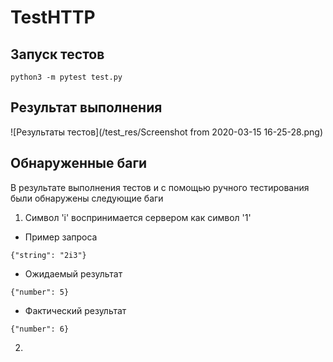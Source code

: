 # TestHTTP
## Запуск тестов
```
python3 -m pytest test.py
```
## Результат выполнения
![Результаты тестов](/test_res/Screenshot from 2020-03-15 16-25-28.png)
## Обнаруженные баги
В результате выполнения тестов и с помощью ручного тестирования были обнаружены следующие баги
1. Символ 'i' воспринимается сервером как символ '1'
  * Пример запроса
  ```
  {"string": "2i3"}
  ```
  * Ожидаемый результат
  ```
  {"number": 5}
  ```
  * Фактический результат
  ```
  {"number": 6}
  ```
2. 
